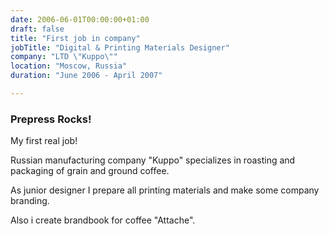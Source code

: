```yaml
---
date: 2006-06-01T00:00:00+01:00
draft: false
title: "First job in company"
jobTitle: "Digital & Printing Materials Designer"
company: "LTD \"Kuppo\""
location: "Moscow, Russia"
duration: "June 2006 - April 2007"

---
```

### Prepress Rocks!

My first real job!

Russian manufacturing company "Kuppo" specializes in roasting and packaging of grain and ground coffee.

As junior designer I prepare all printing materials and make some company branding.

Also i create brandbook for coffee "Attache".
